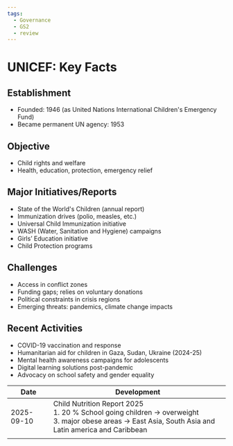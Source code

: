 ```yaml
---
tags:
  - Governance
  - GS2
  - review
---
```

# UNICEF: Key Facts

## Establishment
- Founded: 1946 (as United Nations International Children's Emergency Fund)
- Became permanent UN agency: 1953

## Objective
- Child rights and welfare
- Health, education, protection, emergency relief

## Major Initiatives/Reports
- State of the World's Children (annual report)
- Immunization drives (polio, measles, etc.)
- Universal Child Immunization initiative
- WASH (Water, Sanitation and Hygiene) campaigns
- Girls’ Education initiative
- Child Protection programs

## Challenges
- Access in conflict zones
- Funding gaps; relies on voluntary donations
- Political constraints in crisis regions
- Emerging threats: pandemics, climate change impacts

## Recent Activities
- COVID-19 vaccination and response
- Humanitarian aid for children in Gaza, Sudan, Ukraine (2024-25)
- Mental health awareness campaigns for adolescents
- Digital learning solutions post-pandemic
- Advocacy on school safety and gender equality


| Date       | Development                                                                                                                                                 |
| ---------- | ----------------------------------------------------------------------------------------------------------------------------------------------------------- |
| 2025-09-10 | Child Nutrition Report 2025<br>1. 20 % School going children -> overweight<br>3. major obese areas -> East Asia, South Asia and Latin america and Caribbean |
|            |                                                                                                                                                             |

